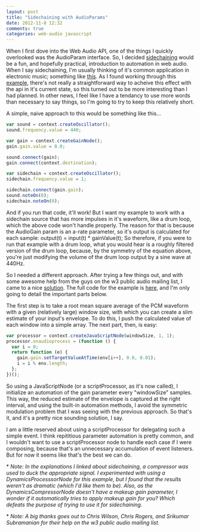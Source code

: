 ```yaml
---
layout: post
title: "Sidechaining with AudioParams"
date: 2012-11-8 12:32
comments: true
categories: web-audio javascript
---
```


When I first dove into the Web Audio API, one of the things I quickly overlooked
was the AudioParam interface. So, I decided 
[sidechaining](http://en.wikipedia.org/wiki/Dynamic_range_compression#Side-chaining) 
would be a fun, and hopefully practical, introduction to automation in web audio. 
When I say sidechaining, I'm usually thinking of it's common application
in electronic music; something like [this](http://www.youtube.com/watch?v=2lCI-2ceR7g). 
As I found working through this [example](http://nick-thompson.github.com/examples/sidechain/), 
there's not really a straightforward way to 
acheive this effect with the api in it's current state, so this turned out to be more
interesting than I had planned. 
In other news, I feel like I have a tendancy to use more words than necessary to say things, so
I'm going to try to keep this relatively short.

A simple, naive approach to this would be something like this...
```javascript
var sound = context.createOscillator();
sound.frequency.value = 440;

var gain = context.createGainNode();
gain.gain.value = 0.0;

sound.connect(gain);
gain.connect(context.destination);

var sidechain = context.createOscillator();
sidechain.frequency.value = 1;

sidechain.connect(gain.gain);
sound.noteOn(0);
sidechain.noteOn(0);
```

And if you run that code, it'll work! But I want my example to work with a sidechain
source that has more impulses in it's waveform, like a drum loop, which the above code
won't handle properly. The reason for that is because the AudioGain param is an a-rate
parameter, so it's output is calculated for each sample: output(t) = input(t) * gainValue(t);
So therefore, if you were to run that example with a drum loop, what you would hear is a roughly
filtered version of the drum loop, because, by the symmetry of the equation above, you're
just modifying the volume of the drum loop output by a sine wave at 440Hz.

So I needed a different approach. After trying a few things out, and with some
awesome help from the guys on the w3 public audio mailing list, I came to a nice
[solution](http://nick-thompson.github.com/examples/sidechain/). The full code for
the example is [here](https://github.com/nick-thompson/nick-thompson.github.com/blob/master/examples/sidechain/sidechain.js),
and I'm only going to detail the important parts below.

The first step is to take a root mean square average of the PCM waveform with a given
(relatively large) window size, with which you can create a slim estimate of your
input's envelope. To do this, I push the calculated value of each window into a simple
array. The next part, then, is easy:

```javascript
var processor = context.createJavaScriptNode(windowSize, 1, 1);
processor.onaudioprocess = (function () {
  var i = 0;
  return function (e) {
    gain.gain.setTargetValueAtTime(env[i++], 0.0, 0.01);
    i = i % env.length;
  };
})();
```

So using a JavaScriptNode (or a scriptProcessor, as it's now called), I initialize
an automation of the gain parameter every "windowSize" samples. This way, the reduced
estimate of the envelope is captured at the right interval, and using the built-in
automation methods, I avoid the symmetric modulation problem that I was seeing with the
previous approach. So that's it, and it's a pretty nice sounding solution, I say.

I am a little reserved about using a scriptProcessor for delegating such a simple event.
I think repititious parameter automation is pretty common, and I wouldn't want to use
a scriptProcessor node to handle each case if I were composing, because that's an unnecessary
accumulation of event listeners. But for now it seems like that's the best we can do.

\* _Note: In the explanations I linked about sidechaining, a compressor was used to duck
the appropriate signal. I experimented with using a DynamicsProcesssorNode for this example,
but I found that the results weren't as dramatic (which I'd like them to be). Also, as the DynamicsCompressorNode
doesn't have a makeup gain parameter, I wonder if it automatically tries to apply makeup gain for you? Which defeats
the purpose of trying to use it for sidechaining._

\* _Note: A big thanks goes out to Chris Wilson, Chris Rogers, and Srikumar Subramanian for their help on the w3
public audio mailing list._
